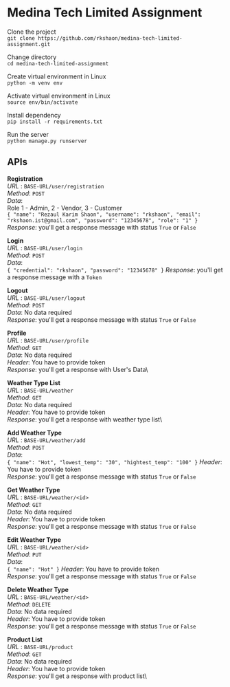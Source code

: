 # Medina Tech Limited Assignment

Clone the project\
`git clone https://github.com/rkshaon/medina-tech-limited-assignment.git`

Change directory\
`cd medina-tech-limited-assignment`

Create virtual environment in Linux\
`python -m venv env`

Activate virtual environment in Linux\
`source env/bin/activate`

Install dependency\
`pip install -r requirements.txt`

Run the server\
`python manage.py runserver`

## APIs

**Registration**\
*URL* : `BASE-URL/user/registration`\
*Method*: `POST`\
*Data*:\
Role 1 - Admin, 2 - Vendor, 3 - Customer\
`{
    "name": "Rezaul Karim Shaon",
    "username": "rkshaon",
    "email": "rkshaon.ist@gmail.com",
    "password": "12345678",
    "role": "1"
}`\
*Response*: you'll get a response message with status `True` or `False`

**Login**\
*URL* : `BASE-URL/user/login`\
*Method*: `POST`\
*Data*:\
`{
    "credential": "rkshaon",
    "password": "12345678"
}`
*Response*: you'll get a response message with a `Token`

**Logout**\
*URL* : `BASE-URL/user/logout`\
*Method*: `POST`\
*Data*: No data required\
*Response*: you'll get a response message with status `True` or `False`

**Profile**\
*URL* : `BASE-URL/user/profile`\
*Method*: `GET`\
*Data*: No data required\
*Header*: You have to provide token\
*Response*: you'll get a response with User's Data\

**Weather Type List**\
*URL* : `BASE-URL/weather`\
*Method*: `GET`\
*Data*: No data required\
*Header*: You have to provide token\
*Response*: you'll get a response with weather type list\

**Add Weather Type**\
*URL* : `BASE-URL/weather/add`\
*Method*: `POST`\
*Data*:\
`{
    "name": "Hot",
    "lowest_temp": "30",
    "hightest_temp": "100"
}`
*Header*: You have to provide token\
*Response*: you'll get a response message with status `True` or `False`

**Get Weather Type**\
*URL* : `BASE-URL/weather/<id>`\
*Method*: `GET`\
*Data*: No data required\
*Header*: You have to provide token\
*Response*: you'll get a response message with status `True` or `False`

**Edit Weather Type**\
*URL* : `BASE-URL/weather/<id>`\
*Method*: `PUT`\
*Data*:\
`{
    "name": "Hot"
}`
*Header*: You have to provide token\
*Response*: you'll get a response message with status `True` or `False`

**Delete Weather Type**\
*URL* : `BASE-URL/weather/<id>`\
*Method*: `DELETE`\
*Data*: No data required\
*Header*: You have to provide token\
*Response*: you'll get a response message with status `True` or `False`

**Product List**\
*URL* : `BASE-URL/product`\
*Method*: `GET`\
*Data*: No data required\
*Header*: You have to provide token\
*Response*: you'll get a response with product list\

